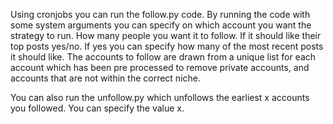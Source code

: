 Using cronjobs you can run the follow.py code. By running the code with some system 
arguments you can specify on which account you want the strategy to run. How many people you want it to follow.
If it should like their top posts yes/no. If yes you can specify how many of the most recent posts it should like. 
The accounts to follow are drawn from a unique list for each account which has been pre processed to remove private accounts, 
and accounts that are not within the correct niche. 

You can also run the unfollow.py which unfollows the earliest x accounts you followed. You can specify the value x. 
